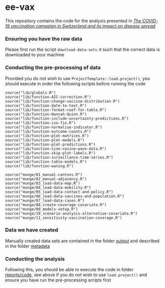 # ee-vax

This repository contains the code for the analysis presented in [*The COVID-19 vaccination campaign in Switzerland and its impact on disease spread*](https://doi.org/10.1101/2023.04.06.23288251 )

### Ensuring you have the raw data

Please first run the script `download-data-sets.R` such that the correct data is downloaded to your machine

### Conducting the pre-processing of data

Provided you do not wish to use `ProjectTemplate::load.project()`, you should execute in order the following scripts before running the code

```
source("lib/globals.R")
source("lib/function-AIC-correction.R")
source("lib/function-change-vaccine-distribution.R")
source("lib/function-date-to-text.R")
source("lib/function-format-coef-for-table.R")
source("lib/function-Hannah-Quinn.R")
source("lib/function-include-uncertainty-predictions.R")
source("lib/function-iso-fix.R")
source("lib/function-normalise-indicator.R")
source("lib/function-outcome-counts.R")
source("lib/function-plot-matrices.R")
source("lib/function-plot-models.R")
source("lib/function-plot-predictions.R")
source("lib/function-sine-cosine-wave-data.R")
source("lib/function-skip-plot-labels.R")
source("lib/function-surveillance-time-series.R")
source("lib/function-table-models.R")
source("lib/function-waning.R")

source("munge/01_manual-cantons.R")
source("munge/02_manual-adjacency.R")
source("munge/03_load-data-map.R")
source("munge/04_load-data-mobility.R")
source("munge/05_load-data-contact-and-policy.R")
source("munge/06_load-data-vaccines-and-population.R")
source("munge/07_load-data-cases.R")
source("munge/08_create-coverage-covariate.R")
source("munge/09_models-setup.R")
source("munge/10_scenario-analysis-alternative-covariate.R")
source("munge/11_sensitivity-vaccination-coverage.R")
```

### Data we have created

Manually created data sets are contained in the folder [output](output) and described in the folder [metadata](metadata)

### Conducting the analysis

Following this, you should be able to execute the code in folder [reports/code](reports/code), see above if you do not wish to use `load.project()` and ensure you have run the pre-processing scripts first

